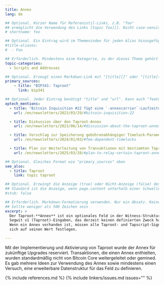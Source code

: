 ```yaml
---
title: Annex
lang: de

## Optional. Kürzer Name für Referenzstil-Links, z.B. "foo"
## ermöglicht die Verwendung des Links [topic foo][]. Nicht case-sensitive
# shortname: foo

## Optional. Ein Eintrag wird im Themenindex für jeden Alias hinzugefügt
#title-aliases:
#  - Foo

## Erforderlich. Mindestens eine Kategorie, zu der dieses Thema gehört
topic-categories:
  - Scripts and Addresses

## Optional. Erzeugt einen Markdown-Link mit "[title][]" oder "[title](link)"
primary_sources:
    - title: "BIP341: Taproot"
      link: bip341

## Optional. Jeder Eintrag benötigt "title" und "url". Kann auch "feature: true" verwenden, um den Eintrag hervorzuheben, sowie "date"
optech_mentions:
  - title: "Bitcoin Inquisition #22 fügt eine `-annexcarrier`-Laufzeitoption hinzu"
    url: /en/newsletters/2023/03/29/#bitcoin-inquisition-22

  - title: Diskussion über den Taproot-Annex
    url: /en/newsletters/2023/06/14/#discussion-about-the-taproot-annex

  - title: Vorschlag zur Speicherung gebührenabhängiger Timelock-Parameter im Taproot-Annex
    url: /en/newsletters/2024/01/03/#fee-dependent-timelocks

  - title: Plan zur Weiterleitung von Transaktionen mit bestimmten Taproot-Annexen in Libre Relay
    url: /en/newsletters/2025/03/28/#plan-to-relay-certain-taproot-annexes

## Optional. Gleiches Format wie "primary_sources" oben
see_also:
  - title: Taproot
    link: topic taproot

## Optional. Erzwingt die Anzeige (true) oder Nicht-Anzeige (false) des Stub-Themenhinweises.
## Standard ist die Anzeige, wenn page.content unterhalb einer Schwellenwort-Anzahl liegt
#stub: false

## Erforderlich. Markdown-Formatierung verwenden. Nur ein Absatz. Keine Links erlaubt.
## Sollte weniger als 500 Zeichen sein
excerpt: >
  Der Taproot-**Annex** ist ein optionales Feld in der Witness-Struktur von
  Segwit v1 (Taproot)-Eingaben, das derzeit keinen definierten Zweck hat.
  Wenn ein Annex vorhanden ist, müssen alle Taproot- und Tapscript-Signaturen
  sich auf seinen Wert festlegen.

---
```

Mit der Implementierung und Aktivierung von Taproot wurde der Annex für zukünftige Upgrades reserviert. Transaktionen, die einen Annex enthielten, wurden standardmäßig nicht von Bitcoin Core weitergeleitet oder gemined. Es gab mehrere Ideen zur Verwendung des Annex sowie mindestens einen Versuch, eine erweiterbare Datenstruktur für das Feld zu definieren.

{% include references.md %}
{% include linkers/issues.md issues="" %}
